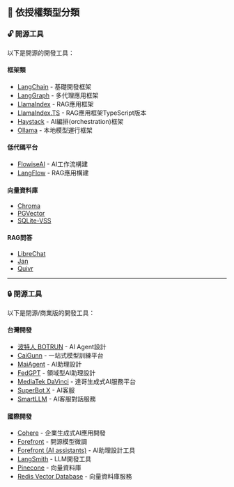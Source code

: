 ## 📜 依授權類型分類

<!-- ### 開源 -->
<h3 id="opensource">🔓 開源工具</h3>

以下是開源的開發工具：

#### 框架類
- [LangChain](../../tools/development.md#langchain) - 基礎開發框架
- [LangGraph](../../tools/development.md#langgraph) - 多代理應用框架
- [LlamaIndex](../../tools/development.md#llamaindex) - RAG應用框架
- [LlamaIndex.TS](../../tools/development.md#llamaindexts) - RAG應用框架TypeScript版本
- [Haystack](../../tools/development.md#haystack) - AI編排(orchestration)框架
- [Ollama](../../tools/development.md#ollama) - 本地模型運行框架

#### 低代碼平台
- [FlowiseAI](../../tools/development.md#flowiseai) - AI工作流構建
- [LangFlow](../../tools/development.md#langflow) - RAG應用構建

#### 向量資料庫
- [Chroma](../../tools/development.md#chroma)
- [PGVector](../../tools/development.md#pgvector)
- [SQLite-VSS](../../tools/development.md#sqlite-vss)

#### RAG問答
- [LibreChat](../../tools/development.md#librechat)
- [Jan](../../tools/development.md#jan)
- [Quivr](../../tools/development.md#quivr)

---

<!-- ### 閉源 -->
<h3 id="closedsource">🔒 閉源工具</h3>

以下是閉源/商業版的開發工具：

#### 台灣開發
- [波特人 BOTRUN](../../tools/development.md#波特人-botrun) - AI Agent設計
- [CaiGunn](../../tools/development.md#caigunn) - 一站式模型訓練平台
- [MaiAgent](../../tools/development.md#maiagent) - AI助理設計
- [FedGPT](../../tools/development.md#fedgpt) - 領域型AI助理設計
- [MediaTek DaVinci](../../tools/development.md#mediatek-davinci) - 達哥生成式AI服務平台
- [SuperBot X](../../tools/development.md#superbot-x) - AI客服
- [SmartLLM](../../tools/development.md#smartllm) - AI客服對話服務

#### 國際開發
- [Cohere](../../tools/development.md#cohere) - 企業生成式AI應用開發
- [Forefront](../../tools/development.md#forefront) - 開源模型微調
- [Forefront (AI assistants)](../../tools/development.md#forefront-ai-assistants) - AI助理設計工具
- [LangSmith](../../tools/development.md#langsmith) - LLM開發工具
- [Pinecone](../../tools/development.md#pinecone) - 向量資料庫
- [Redis Vector Database](../../tools/development.md#redis-vector-database) - 向量資料庫服務
